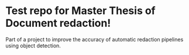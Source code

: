 # Test repo for Master Thesis of Document redaction!

Part of a project to improve the accuracy of automatic redaction pipelines using object detection.
